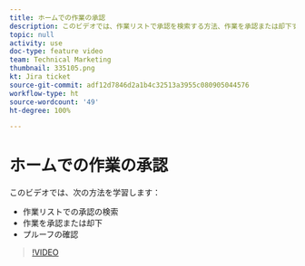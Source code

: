 ```yaml
---
title: ホームでの作業の承認
description: このビデオでは、作業リストで承認を検索する方法、作業を承認または却下する方法、プルーフをレビューする方法について説明します。
topic: null
activity: use
doc-type: feature video
team: Technical Marketing
thumbnail: 335105.png
kt: Jira ticket
source-git-commit: adf12d7846d2a1b4c32513a3955c080905044576
workflow-type: ht
source-wordcount: '49'
ht-degree: 100%

---
```


# ホームでの作業の承認

このビデオでは、次の方法を学習します：

* 作業リストでの承認の検索
* 作業を承認または却下
* プルーフの確認

>[!VIDEO](https://video.tv.adobe.com/v/335105/?quality=12)
